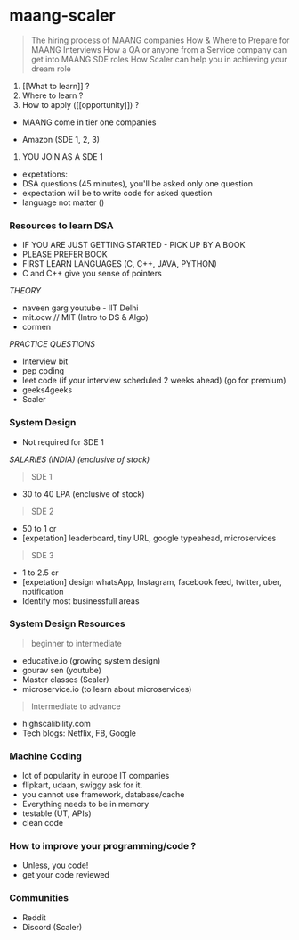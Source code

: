 # maang-scaler

>   The hiring process of MAANG companies
>  How & Where to Prepare for MAANG Interviews
>  How a QA or anyone from a Service company can get into MAANG SDE roles
>  How Scaler can help you in achieving your dream role


1. [[What to learn]] ?
3. Where to learn ?
4. How to apply ([[opportunity]]) ?


- MAANG come in tier one companies

- Amazon (SDE 1, 2, 3)

1. YOU JOIN AS A SDE 1
- expetations:
- DSA questions (45 minutes), you'll be asked only one question
- expectation will be to write code for asked question
- language not matter ()

### Resources to learn DSA
- IF YOU ARE JUST GETTING STARTED - PICK UP BY A BOOK
- PLEASE PREFER BOOK
- FIRST LEARN LANGUAGES (C, C++, JAVA, PYTHON)
- C and C++ give you sense of pointers


*THEORY*
- naveen garg youtube - IIT Delhi
- mit.ocw // MIT (Intro to DS & Algo)
- cormen

*PRACTICE QUESTIONS*
- Interview bit
- pep coding
- leet code (if your interview scheduled 2 weeks ahead) (go for premium)
- geeks4geeks
- Scaler

### System Design
- Not required for SDE 1

*SALARIES (INDIA) (enclusive of stock)*

> SDE 1
- 30 to 40 LPA (enclusive of stock)

> SDE 2
- 50 to 1 cr
- [expetation] leaderboard, tiny URL, google typeahead, microservices

> SDE 3
- 1 to 2.5 cr
- [expetation] design whatsApp, Instagram, facebook feed, twitter, uber, notification
- Identify most businessfull areas

### System Design Resources
> beginner to intermediate
- educative.io (growing system design)
- gourav sen (youtube)
- Master classes (Scaler)
- microservice.io (to learn about microservices)

> Intermediate to advance
- highscalibility.com
- Tech blogs: Netflix, FB, Google


### Machine Coding
- lot of popularity in europe IT companies
- flipkart, udaan, swiggy ask for it.
- you cannot use framework, database/cache
- Everything needs to be in memory
- testable (UT, APIs)
- clean code

### How to improve your programming/code ?
- Unless, you code!
- get your code reviewed

### Communities
- Reddit
- Discord (Scaler)
